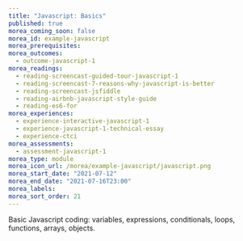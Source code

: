 ```yaml
---
title: "Javascript: Basics"
published: true
morea_coming_soon: false
morea_id: example-javascript
morea_prerequisites:
morea_outcomes:
  - outcome-javascript-1
morea_readings:
  - reading-screencast-guided-tour-javascript-1
  - reading-screencast-7-reasons-why-javascript-is-better
  - reading-screencast-jsfiddle
  - reading-airbnb-javascript-style-guide
  - reading-es6-for
morea_experiences:
  - experience-interactive-javascript-1
  - experience-javascript-1-technical-essay
  - experience-ctci
morea_assessments:
  - assessment-javascript-1
morea_type: module
morea_icon_url: /morea/example-javascript/javascript.png
morea_start_date: "2021-07-12"
morea_end_date: "2021-07-16T23:00"
morea_labels:
morea_sort_order: 21
---
```


Basic Javascript coding: variables, expressions, conditionals, loops, functions, arrays, objects.
